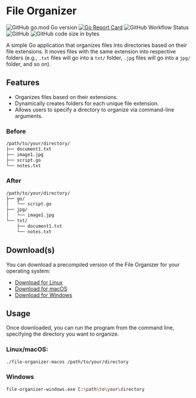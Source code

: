 # File Organizer

![GitHub go.mod Go version](https://img.shields.io/github/go-mod/go-version/pascalallen/file-organizer)
[![Go Report Card](https://goreportcard.com/badge/github.com/pascalallen/file-organizer)](https://goreportcard.com/report/github.com/pascalallen/file-organizer)
![GitHub Workflow Status](https://img.shields.io/github/actions/workflow/status/pascalallen/file-organizer/go.yml)
![GitHub](https://img.shields.io/github/license/pascalallen/file-organizer)
![GitHub code size in bytes](https://img.shields.io/github/languages/code-size/pascalallen/file-organizer)

A simple Go application that organizes files into directories based on their file extensions. It moves files with the same extension into respective folders (e.g., `.txt` files will go into a `txt/` folder, `.jpg` files will go into a `jpg/` folder, and so on).

## Features

- Organizes files based on their extensions.
- Dynamically creates folders for each unique file extension.
- Allows users to specify a directory to organize via command-line arguments.

### Before

```bash
/path/to/your/directory/
├── document1.txt
├── image1.jpg
├── script.go
└── notes.txt
```

### After

```bash
/path/to/your/directory/
├── go/
│   └── script.go
├── jpg/
│   └── image1.jpg
└── txt/
    ├── document1.txt
    └── notes.txt
```

## Download(s)

You can download a precompiled version of the File Organizer for your operating system:

- [Download for Linux](https://github.com/pascalallen/file-organizer/releases/download/v1.0.0/file-organizer-linux)
- [Download for macOS](https://github.com/pascalallen/file-organizer/releases/download/v1.0.0/file-organizer-macos)
- [Download for Windows](https://github.com/pascalallen/file-organizer/releases/download/v1.0.0/file-organizer-windows.exe)

## Usage

Once downloaded, you can run the program from the command line, specifying the directory you want to organize.

### Linux/macOS:

```bash
./file-organizer-macos /path/to/your/directory
```

### Windows

```bash
file-organizer-windows.exe C:\path\to\your\directory
```
